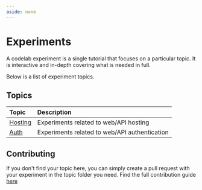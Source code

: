 ```yaml
---
aside: none
---
```


# Experiments

A codelab experiment is a single tutorial that focuses on a particular topic. It is interactive and in-depth covering what is needed in full.

Below is a list of experiment topics.

## Topics

| Topic                                 | Description                                                        |
| :------------------------------------ | :----------------------------------------------------------------- |
| [Hosting](/codelabs/experiments/deployment/)      | Experiments related to web/API hosting                             |
| [Auth](/codelabs/experiments/auth/)            | Experiments related to web/API authentication                      |

<!-- | [Form Validation](/experiments/form/) | Experiments related to form validation                             |
| [caching](/experiments/caching/)      | Experiments related to web/API caching                             |
| [JS](/experiments/javascript/)        | Experiments related to javascript                                  |
| [WS](/experiments/websocket/)         | Experiments related to websockets                                  |
| [Mail](/experiments/mail/)            | Experiments related to mailing                                     | -->

## Contributing

If you don't find your topic here, you can simply create a pull request with your experiment in the topic folder you need. Find the full contribution guide [here](/codelabs/contributing)
